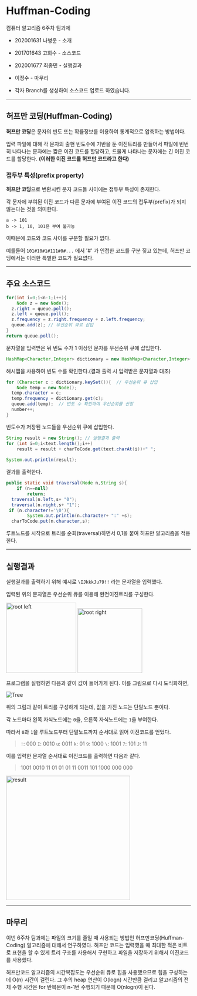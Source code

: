 # Huffman-Coding
컴퓨터 알고리즘 6주차 팀과제
* 202001631 나병운 - 소개
* 201701643 고희수 - 소스코드
* 202001677 최종민 - 실행결과
* 이정수 - 마무리

* 각자 Branch를 생성하여 소스코드 업로드 하였습니다.
-------------------------
## 허프만 코딩(Huffman-Coding)
**허프만 코딩**은 문자의 빈도 또는 확률정보를 이용하여 통계적으로 압축하는 방법이다.

입력 파일에 대해 각 문자의 출현 빈도수에 기반을 둔 이진트리를 만들어서 파일에 빈번히 나타나는 문자에는 짧은 이진 코드를 할당하고, 드물게 나타나는 문자에는 긴 이진 코드를 할당한다. **(이러한 이진 코드를 허프만 코드라고 한다)**

### 접두부 특성(prefix property)

**허프만 코딩**으로 변환시킨 문자 코드들 사이에는 접두부 특성이 존재한다.

각 문자에 부여된 이진 코드가 다른 문자에 부여된 이진 코드의 접두부(prefix)가 되지 않는다는 것을 의미한다.
```ex)
a -> 101
b -> 1, 10, 101은 부여 불가능
```
이때문에 코드와 코드 사이를 구분할 필요가 없다.

예를들어 `101#10#1#111#0#...` 에서 '#' 가 인접한 코드를 구분 짖고 있는데, 허프만 코딩에서는 이러한 특별한 코드가 필요없다.











-----------------------

## 주요 소스코드

```java
for(int i=0;i<n-1;i++){  
    Node z = new Node();  
  z.right = queue.poll();  
  z.left = queue.poll();  
  z.frequency = z.right.frequency + z.left.frequency;  
  queue.add(z); // 우선순위 큐로 삽입  
}  
return queue.poll();
```
문자열을 입력받은 뒤 빈도 수가 1 이상인 문자를 우선순위 큐에 삽입한다.

```java
HashMap<Character,Integer> dictionary = new HashMap<Character,Integer>(); // 빈도 수 확인
```
해시맵을 사용하여 빈도 수를 확인한다.(결과 출력 시 입력받은 문자열과 대조)

```java
for (Character c : dictionary.keySet()){  // 우선순위 큐 삽입
    Node temp = new Node();  
  temp.character = c;  
  temp.frequency = dictionary.get(c);  
  queue.add(temp);  // 빈도 수 확인하여 우선순위를 산정 
  number++;  
}
```
빈도수가 저장된 노드들을 우선순위 큐에 삽입한다.

```java
String result = new String(); // 실행결과 출력  
for (int i=0;i<text.length();i++)  
    result = result + charToCode.get(text.charAt(i))+" ";  
  
System.out.println(result);
```
결과를 출력한다.

```java
public static void traversal(Node n,String s){  
    if (n==null)  
        return;  
  traversal(n.left,s+ "0");  
  traversal(n.right,s+ "1");  
 if (n.character!='\0'){  
        System.out.println(n.character+ ":" +s);  
  charToCode.put(n.character,s);
  ```
  루트노드를 시작으로 트리를 순회(traversal)하면서 0,1을 붙여 허프만 알고리즘을 적용한다.
  
  ------------------





## 실행결과

실행결과를 출력하기 위해 예시로 `\IJkkkJu79!!` 라는 문자열을 입력했다.

입력된 위의 문자열은 우선순위 큐를 이용해 완전이진트리를 구성한다.

<img width="191" alt="root left" src="https://user-images.githubusercontent.com/72187869/114439271-c2aec280-9c03-11eb-9a85-f968a30ce7dc.png">
<img width="176" alt="root right" src="https://user-images.githubusercontent.com/72187869/114439274-c4788600-9c03-11eb-8940-be78f189826f.png">

프로그램을 실행하면 다음과 같이 값이 들어가게 된다. 이를 그림으로 다시 도식화하면,

![Tree](https://user-images.githubusercontent.com/72187869/114495624-59599e80-9c59-11eb-997a-4ed62eee701e.jpg)

위의 그림과 같이 트리를 구성하게 되는데, 값을 가진 노드는 단말노드 뿐이다.

각 노드마다 왼쪽 자식노드에는 `0`을, 오른쪽 자식노드에는 `1`을 부여한다.

따라서 `0`과 `1`을 루트노드부터 단말노드까지 순서대로 읽어 이진코드를 얻었다.

>`!`: 000
`I`: 0010
`u`: 0011
`k`: 01
`9`: 1000
`\`: 1001
`7`: 101
`J`: 11

이를 입력한 문자열 순서대로 이진코드를 출력하면 다음과 같다.

> 1001 0010 11 01 01 01 11 0011 101 1000 000 000

<img width="338" alt="result" src="https://user-images.githubusercontent.com/72187869/114439206-b4f93d00-9c03-11eb-8831-099ea7b48d05.png">

-------------------------


## 마무리

이번 6주차 팀과제는 파일의 크기를 줄일 때 사용되는 방법인 허프만코딩(Huffman-Coding) 알고리즘에 대해서 연구하였다. 허프만 코드는 입력했을 때 최대한 적은 비트로 표현을 할 수 있게 트리 구조를 사용해서 구현하고 파일을 저장하기 위해서 이진코드를 사용했다.

허프만코드 알고리즘의 시간복잡도는 우선순위 큐로 힙을 사용했으므로 힙을 구성하는 데 O(n) 시간이 걸린다. 그 후의 heap 연산이 O(logn) 시간만큼 걸리고 알고리즘의 전체 수행 시간은 for 반복문이 n-1번 수행되기 때문에 O(nlogn)이 된다.


